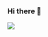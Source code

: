 ### Hi there 👋

![](https://media0.giphy.com/media/26CaLWA2dcqz6hS4U/giphy.gif?cid=790b761156b15e3b99b6def860b81982497f34df6342685c&rid=giphy.gif&ct=g)

<!--
**Sarverott/Sarverott** is a ✨ _special_ ✨ repository because its `README.md` (this file) appears on your GitHub profile.

Here are some ideas to get you started:

- 🔭 I’m currently working on ...
- 🌱 I’m currently learning ...
- 👯 I’m looking to collaborate on ...
- 🤔 I’m looking for help with ...
- 💬 Ask me about ...
- 📫 How to reach me: ...
- 😄 Pronouns: ...
- ⚡ Fun fact: ...
-->
